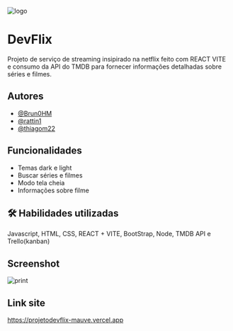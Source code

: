 
![logo](https://github.com/user-attachments/assets/52dd155c-0e61-4ecf-970c-90b2d9f0181c)


# DevFlix

Projeto de serviço de streaming insipirado na netflix feito com REACT VITE e consumo da API do TMDB para fornecer informações detalhadas sobre séries e filmes.




## Autores

- [@Brun0HM](https://www.github.com/brun0HM)
- [@rattin1](https://www.github.com/rattin1)
- [@thiagom22](https://www.github.com/thiagom22)
## Funcionalidades

- Temas dark e light
- Buscar séries e filmes
- Modo tela cheia
- Informações sobre filme


## 🛠 Habilidades utilizadas
Javascript, HTML, CSS, REACT + VITE, BootStrap, Node, TMDB API e Trello(kanban)

## Screenshot

![print](https://github.com/user-attachments/assets/bea52a9b-81a4-4601-9f25-3c424bb64e4b)



## Link site

https://projetodevflix-mauve.vercel.app


